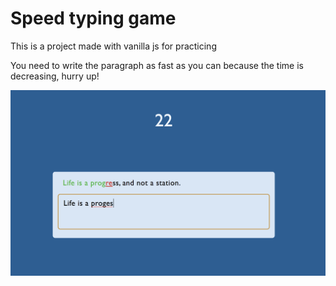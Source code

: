 # Speed typing game
This is a project made with vanilla js for practicing

You need to write the paragraph as fast as you can because the time is decreasing, hurry up!

![](images/preview.png)
